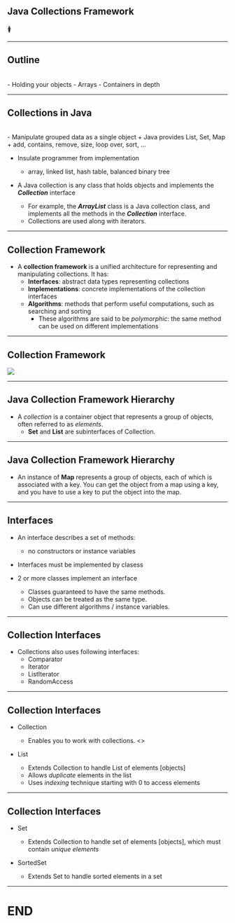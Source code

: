 
## Java Collections Framework


🚺

---

## Outline

<br/>
- Holding your objects
- Arrays
- Containers in depth 

---

## Collections in Java

<br/>
- Manipulate grouped data as a single object
  + Java provides List, Set, Map
  + add, contains, remove, size, loop over, sort, ...

- Insulate programmer from implementation
  + array, linked list, hash table, balanced binary tree

- A Java collection is any class that holds objects and implements the ***Collection*** interface
  + For example, the ***ArrayList<T>*** class is a Java collection class, and implements all the methods in the ***Collection*** interface.
  + Collections are used along with iterators.

---

## Collection Framework

- A **collection framework** is a unified architecture for representing and manipulating collections. It has:
  + **Interfaces**: abstract data types representing collections
  + **Implementations**: concrete implementations of the collection interfaces
  + **Algorithms**: methods that perform useful computations, such as searching and sorting
    + These algorithms are said to be *polymorphic*: the same method can be used on different implementations

---

## Collection Framework

![](https://timgsa.baidu.com/timg?image&quality=80&size=b9999_10000&sec=1509882696522&di=800f9f7d8572eaf6cda169bf91a5decc&imgtype=jpg&src=http%3A%2F%2Fimg2.imgtn.bdimg.com%2Fit%2Fu%3D1284418618%2C721281437%26fm%3D214%26gp%3D0.jpg)

---

## Java Collection Framework Hierarchy

- A *collection* is a container object that represents a group of objects, often referred to as *elements*.
  + **Set** and **List** are subinterfaces of Collection.

---

## Java Collection Framework Hierarchy

- An instance of **Map** represents a group of objects, each of which is associated with a key. You can get the object from a map using a key, and you have to use a key to put the object into the map.

---

## Interfaces
 
- An interface describes a set of methods:
  + no constructors or instance variables

- Interfaces must be implemented by clasess

- 2 or more classes implement an interface
  + Classes guaranteed to have the same methods.
  + Objects can be treated as the same type.
  + Can use different algorithms / instance variables.

---

## Collection Interfaces

- Collections also uses following interfaces:
  + Comparator
  + Iterator
  + ListIterator
  + RandomAccess

---

## Collection Interfaces

- Collection
  + Enables you to work with collections. <<Top of Collection Hierarchy>>

- List
  + Extends Collection to handle List of elements [objects]
  + Allows *duplicate* elements in the list
  + Uses *indexing* technique starting with 0 to access elements


---

## Collection Interfaces

- Set
  + Extends Collection to handle set of elements [objects], which must contain *unique elements*

- SortedSet
   + Extends Set to handle sorted elements in a set



---

# END